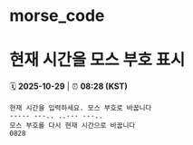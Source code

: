 # morse_code
# 현재 시간을 모스 부호 표시
<!-- MORSE_TIME_START -->
🗓️ **2025-10-29** | ⏰ **08:28 (KST)**

```
현재 시간을 입력하세요. 모스 부호로 바꿉니다
----- ---.. ..--- ---..
모스 부호를 다시 현재 시간으로 바꿉니다
0828
```
<!-- MORSE_TIME_END -->
